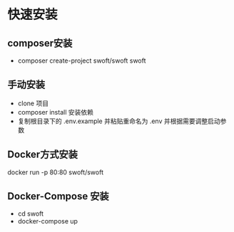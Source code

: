 # 快速安装

## composer安装
- composer create-project swoft/swoft swoft

## 手动安装

- clone 项目
- composer install 安装依赖
- 复制根目录下的 .env.example 并粘贴重命名为 .env 并根据需要调整启动参数

## Docker方式安装
docker run -p 80:80 swoft/swoft

## Docker-Compose 安装
- cd swoft
- docker-compose up

